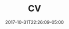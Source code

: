 ---
categories:
- ""
- ""
date: "2017-10-31T22:26:09-05:00"
description: Please find attached my latest CV
draft: false
image: pic02.jpg
keywords: ""
slug: tempus
title: CV
---